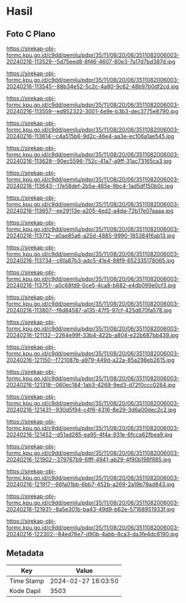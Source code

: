 # Hasil

## Foto C Plano

https://sirekap-obj-formc.kpu.go.id/c9dd/pemilu/pdpr/35/11/08/20/06/3511082006003-20240216-113529--5d75eed8-8f46-4607-80e3-7a17d7bd387d.jpg

https://sirekap-obj-formc.kpu.go.id/c9dd/pemilu/pdpr/35/11/08/20/06/3511082006003-20240216-113545--88b34e52-5c2c-4a80-9c62-48b97b0df2cd.jpg

https://sirekap-obj-formc.kpu.go.id/c9dd/pemilu/pdpr/35/11/08/20/06/3511082006003-20240216-113559--ed952322-3001-4e9e-b3b3-dec3775e8790.jpg

https://sirekap-obj-formc.kpu.go.id/c9dd/pemilu/pdpr/35/11/08/20/06/3511082006003-20240216-113614--c4a515b6-9d2c-46e4-aa3e-ec106a1ae545.jpg

https://sirekap-obj-formc.kpu.go.id/c9dd/pemilu/pdpr/35/11/08/20/06/3511082006003-20240216-113628--90ec5596-752c-41a7-a9ff-31ac73165ca3.jpg

https://sirekap-obj-formc.kpu.go.id/c9dd/pemilu/pdpr/35/11/08/20/06/3511082006003-20240216-113643--17e58def-2b5a-465e-9bc4-1ad5df150b0c.jpg

https://sirekap-obj-formc.kpu.go.id/c9dd/pemilu/pdpr/35/11/08/20/06/3511082006003-20240216-113657--ee29113e-a205-4ed2-a4da-72b17e07aaaa.jpg

https://sirekap-obj-formc.kpu.go.id/c9dd/pemilu/pdpr/35/11/08/20/06/3511082006003-20240216-113712--a0ae85a6-a25d-4885-9990-185384f6ab13.jpg

https://sirekap-obj-formc.kpu.go.id/c9dd/pemilu/pdpr/35/11/08/20/06/3511082006003-20240216-113734--c6fa87b3-adc5-41e4-88f9-652335178065.jpg

https://sirekap-obj-formc.kpu.go.id/c9dd/pemilu/pdpr/35/11/08/20/06/3511082006003-20240216-113751--a0c68fd9-0ce5-4ca8-b682-e4db099e0cf3.jpg

https://sirekap-obj-formc.kpu.go.id/c9dd/pemilu/pdpr/35/11/08/20/06/3511082006003-20240216-113807--f6d84587-a135-47f5-97cf-425d670fa578.jpg

https://sirekap-obj-formc.kpu.go.id/c9dd/pemilu/pdpr/35/11/08/20/06/3511082006003-20240216-121132--2264e99f-33b4-422b-a804-e22b687bb439.jpg

https://sirekap-obj-formc.kpu.go.id/c9dd/pemilu/pdpr/35/11/08/20/06/3511082006003-20240216-121150--f721087b-a979-449d-a22a-85a298eb2615.jpg

https://sirekap-obj-formc.kpu.go.id/c9dd/pemilu/pdpr/35/11/08/20/06/3511082006003-20240216-121318--060ec184-1ab3-4269-9ed3-d72f0ccc0264.jpg

https://sirekap-obj-formc.kpu.go.id/c9dd/pemilu/pdpr/35/11/08/20/06/3511082006003-20240216-121431--930d5f94-c4f6-4316-8e29-3d6a00dec2c2.jpg

https://sirekap-obj-formc.kpu.go.id/c9dd/pemilu/pdpr/35/11/08/20/06/3511082006003-20240216-121452--d51ad285-ea95-4f4a-931e-6fcca62fbea9.jpg

https://sirekap-obj-formc.kpu.go.id/c9dd/pemilu/pdpr/35/11/08/20/06/3511082006003-20240216-121902--379767b9-6fff-4941-ab29-4f90b198f885.jpg

https://sirekap-obj-formc.kpu.go.id/c9dd/pemilu/pdpr/35/11/08/20/06/3511082006003-20240216-121917--66fa01bb-6bb7-452b-a269-2a19b78ad843.jpg

https://sirekap-obj-formc.kpu.go.id/c9dd/pemilu/pdpr/35/11/08/20/06/3511082006003-20240216-121931--8a5e301b-ba43-49d9-b62e-57168951933f.jpg

https://sirekap-obj-formc.kpu.go.id/c9dd/pemilu/pdpr/35/11/08/20/06/3511082006003-20240216-122302--84ed76e7-d90b-4abb-8ca3-da3fe4dc6190.jpg


## Metadata

| Key        | Value               |
| ---------- | ------------------- |
| Time Stamp | 2024-02-27 16:03:50 |
| Kode Dapil | 3503                |



